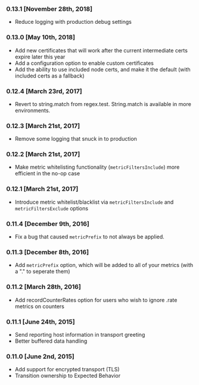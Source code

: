 ### 0.13.1 [November 28th, 2018]
* Reduce logging with production debug settings

### 0.13.0 [May 10th, 2018]
* Add new certificates that will work after the current intermediate certs expire later this year
* Add a configuration option to enable custom certificates
* Add the ability to use included node certs, and make it the default (with included certs as a fallback)

### 0.12.4 [March 23rd, 2017]
* Revert to string.match from regex.test.  String.match is available in more environments.

### 0.12.3 [March 21st, 2017]
* Remove some logging that snuck in to production

### 0.12.2 [March 21st, 2017]
* Make metric whitelisting functionality (`metricFiltersInclude`) more efficient in the no-op case

### 0.12.1 [March 21st, 2017]
* Introduce metric whitelist/blacklist via `metricFiltersInclude` and `metricFiltersExclude` options

### 0.11.4 [December 9th, 2016]
* Fix a bug that caused `metricPrefix` to not always be applied.

### 0.11.3 [December 8th, 2016]
* Add `metricPrefix` option, which will be added to all of your metrics (with a "." to seperate them)

### 0.11.2 [March 28th, 2016]
* Add recordCounterRates option for users who wish to ignore .rate metrics on counters

### 0.11.1 [June 24th, 2015]
* Send reporting host information in transport greeting
* Better buffered data handling

### 0.11.0 [June 2nd, 2015]
* Add support for encrypted transport (TLS)
* Transition ownership to Expected Behavior
